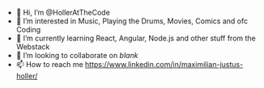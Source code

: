 - 👋 Hi, I’m @HollerAtTheCode
- 👀 I’m interested in Music, Playing the Drums, Movies, Comics and ofc Coding
- 🌱 I’m currently learning React, Angular, Node.js and other stuff from the Webstack
- 💞️ I’m looking to collaborate on _blank_
- 📫 How to reach me https://www.linkedin.com/in/maximilian-justus-holler/

<!---
HollerAtTheCode/HollerAtTheCode is a ✨ special ✨ repository because its `README.md` (this file) appears on your GitHub profile.
You can click the Preview link to take a look at your changes.
--->
